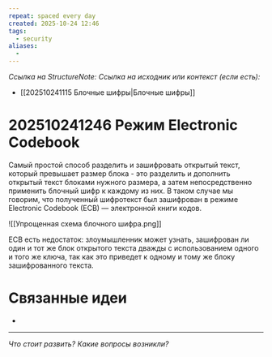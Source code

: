 ```yaml
---
repeat: spaced every day
created: 2025-10-24 12:46
tags:
  - security
aliases:
  -
---
```

*Ссылка на StructureNote:*
*Ссылка на исходник или контекст (если есть):*
- [[202510241115 Блочные шифры|Блочные шифры]]

# 202510241246 Режим Electronic Codebook

Самый простой способ разделить и зашифровать открытый текст, который превышает размер блока - это разделить и дополнить открытый текст блоками нужного размера, а затем непосредственно применить блочный шифр к каждому из них. В таком случае мы говорим, что полученный шифротекст был зашифрован в режиме Electronic Codebook (ECB) — электронной книги кодов.

![[Упрощенная схема блочного шифра.png]]

ECB есть недостаток: злоумышленник может узнать, зашифрован ли один и тот же блок открытого текста дважды с использованием одного и того же ключа, так как это приведет к одному и тому же блоку зашифрованного текста.

# Связанные идеи

- 

---

*Что стоит развить? Какие вопросы возникли?*
